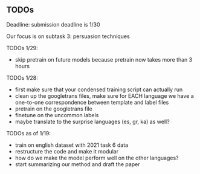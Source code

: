## TODOs

Deadline: submission deadline is 1/30

Our focus is on subtask 3: persuasion techniques

TODOs 1/29:
 - skip pretrain on future models because pretrain now takes more than 3 hours

TODOs 1/28: 
 - first make sure that your condensed training script can actually run
 - clean up the googletrans files, make sure for EACH language we have a one-to-one correspondence between template and label files
 - pretrain on the googletrans file
 - finetune on the uncommon labels
 - maybe translate to the surprise languages (es, gr, ka) as well?

TODOs as of 1/19:
 - train on english dataset with 2021 task 6 data
 - restructure the code and make it modular
 - how do we make the model perform well on the other languages?
 - start summarizing our method and draft the paper  